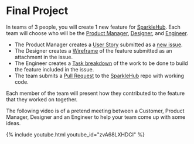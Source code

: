# Final Project

In teams of 3 people, you will create 1 new feature for [SparkleHub][sparklehub].
Each team will choose who will be the [Product Manager][product-manager],
[Designer][designer], and [Engineer][engineer].

* The Product Manager creates a [User Story][user-story] submitted as a [new issue][issue].
* The Designer creates a [Wireframe][wireframe] of the feature submitted as an attachment in the issue.
* The Engineer creates a [Task breakdown][tasks] of the work to be done to build the feature included in the issue.
* The team submits a [Pull Request][pull-request] to the [SparkleHub][sparklehub] repo with working code.

Each member of the team will present how they contributed to the feature that they worked on together.

The following video is of a pretend meeting between a Customer,
Product Manager, Designer and an Engineer to help your team come up with some ideas.

{% include youtube.html youtube_id="zvA68LXHDCI" %}

[designer]: /plus-plus/roles/designer.html
[engineer]: /plus-plus/roles/software-engineer.html
[issue]: https://github.com/CodeChica/SparkleHub-lite/issues/new
[product-manager]: /plus-plus/roles/product-manager.html
[pull-request]: https://github.com/CodeChica/SparkleHub-lite/compare
[sparklehub]: https://github.com/CodeChica/SparkleHub-lite
[tasks]: /plus-plus/roles/software-engineer.html#task-breakdown
[user-story]: /plus-plus/roles/product-manager.html#user-stories
[wireframe]: /plus-plus/roles/designer.html#what-is-a-wireframe
